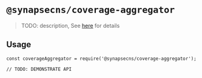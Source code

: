 # `@synapsecns/coverage-aggregator`

> TODO: description, See [here](https://dev.to/mbarzeev/yarn-workspace-scripts-refactor-a-case-study-2f25) for details

## Usage

```
const coverageAggregator = require('@synapsecns/coverage-aggregator');

// TODO: DEMONSTRATE API
```

